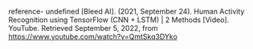 
reference-
undefined [Bleed AI]. (2021, September 24). Human Activity Recognition using TensorFlow (CNN + LSTM) | 2 Methods [Video]. YouTube. Retrieved September 5, 2022, from https://www.youtube.com/watch?v=QmtSkq3DYko
